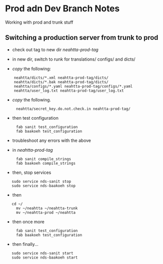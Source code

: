 #  Prod adn Dev Branch Notes

Working with prod and trunk stuff




##  Switching a production server from trunk to prod


 * check out tag to new dir *neahtta-prod-tag*


 * in new dir, switch to runk for translations/ configs/ and dicts/


 * *copy* the following:


```
    neahtta/dicts/*.xml neahtta-prod-tag/dicts/
    neahtta/dicts/*.bak neahtta-prod-tag/dicts/
    neahtta/configs/*.yaml neahtta-prod-tag/configs/*.yaml
    neahtta/user_log.txt neahtta-prod-tag/user_log.txt
```


 * *copy* the following.


```
     neahtta/secret_key.do.not.check.in neahtta-prod-tag/
```


 * then test configuration


```
     fab sanit test_configuration
     fab baakoeh test_configuration
```


 * troubleshoot any errors with the above


 * in *neahtta-prod-tag*


```
     fab sanit compile_strings
     fab baakoeh compile_strings
```


 * then, stop services


```
   sudo service nds-sanit stop
   sudo service nds-baakoeh stop
```

 
 * then


```
   cd ~/
     mv ~/neahtta ~/neahtta-trunk
     mv ~/neahtta-prod ~/neahtta
```


 * then once more


```
     fab sanit test_configuration
     fab baakoeh test_configuration
```


 * then finally...


```
   sudo service nds-sanit start
   sudo service nds-baakoeh start
```
